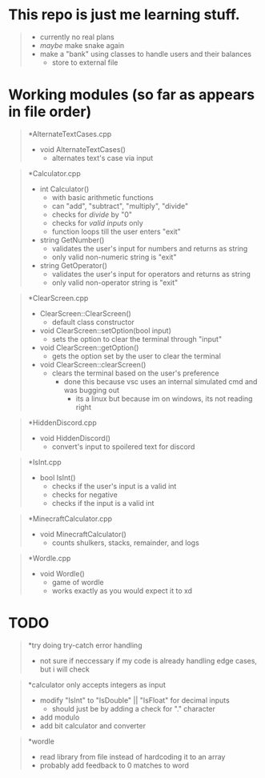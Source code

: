 # This repo is just me learning stuff.
> - currently no real plans
> - *maybe* make snake again
> - make a "bank" using classes to handle users and their balances
>   - store to external file

# Working modules (so far as appears in file order)
>*AlternateTextCases.cpp
>    - void AlternateTextCases()
>      - alternates text's case via input

>*Calculator.cpp
>    - int Calculator()
>      - with basic arithmetic functions
>      - can "add", "subtract", "multiply", "divide"
>      - checks for *divide* by "0"
>      - checks for *valid inputs* only
>      - function loops till the user enters "exit"
>    - string GetNumber()
>      - validates the user's input for numbers and returns as string
>      - only valid non-numeric string is "exit"
>    - string GetOperator()
>      - validates the user's input for operators and returns as string
>      - only valid non-operator string is "exit"

>*ClearScreen.cpp
>    - ClearScreen::ClearScreen()
>      - default class constructor
>    - void ClearScreen::setOption(bool input)
>      - sets the option to clear the terminal through "input"
>    - void ClearScreen::getOption()
>      - gets the option set by the user to clear the terminal
>    - void ClearScreen::clearScreen()
>      - clears the terminal based on the user's preference
>        - done this because vsc uses an internal simulated cmd and was bugging out
>          - its a linux but because im on windows, its not reading right

>*HiddenDiscord.cpp
>    - void HiddenDiscord()
>      - convert's input to spoilered text for discord

>*IsInt.cpp
>    - bool IsInt()
>      - checks if the user's input is a valid int
>      - checks for negative
>      - checks if the input is a valid int

>*MinecraftCalculator.cpp
>    - void MinecraftCalculator()
>      - counts shulkers, stacks, remainder, and logs

>*Wordle.cpp
>    - void Wordle()
>      - game of wordle
>      - works exactly as you would expect it to xd

# TODO
>*try doing try-catch error handling
>  - not sure if neccessary if my code is already handling edge cases, but i will check
  
>*calculator only accepts integers as input
>  - modify "IsInt" to "IsDouble" || "IsFloat" for decimal inputs
>    - should just be by adding a check for "." character
>  - add modulo
>  - add bit calculator and converter

>*wordle
>  - read library from file instead of hardcoding it to an array
>  - probably add feedback to 0 matches to word
